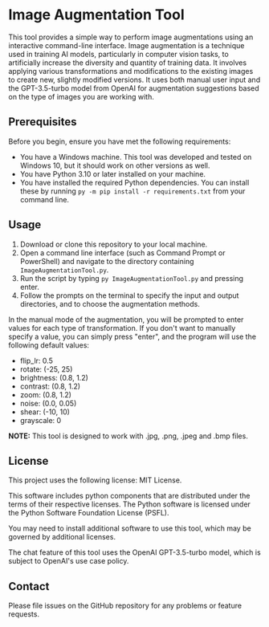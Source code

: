 # Image Augmentation Tool

This tool provides a simple way to perform image augmentations using an interactive command-line interface. Image augmentation is a technique used in training AI models, particularly in computer vision tasks, to artificially increase the diversity and quantity of training data. It involves applying various transformations and modifications to the existing images to create new, slightly modified versions.  It uses both manual user input and the GPT-3.5-turbo model from OpenAI for augmentation suggestions based on the type of images you are working with.

## Prerequisites

Before you begin, ensure you have met the following requirements:

- You have a Windows machine. This tool was developed and tested on Windows 10, but it should work on other versions as well.
- You have Python 3.10 or later installed on your machine.
- You have installed the required Python dependencies. You can install these by running `py -m pip install -r requirements.txt` from your command line.

## Usage

1. Download or clone this repository to your local machine.
2. Open a command line interface (such as Command Prompt or PowerShell) and navigate to the directory containing `ImageAugmentationTool.py`.
3. Run the script by typing `py ImageAugmentationTool.py` and pressing enter.
4. Follow the prompts on the terminal to specify the input and output directories, and to choose the augmentation methods.

In the manual mode of the augmentation, you will be prompted to enter values for each type of transformation. If you don't want to manually specify a value, you can simply press "enter", and the program will use the following default values:

- flip_lr: 0.5
- rotate: (-25, 25)
- brightness: (0.8, 1.2)
- contrast: (0.8, 1.2)
- zoom: (0.8, 1.2)
- noise: (0.0, 0.05)
- shear: (-10, 10)
- grayscale: 0

**NOTE:** This tool is designed to work with .jpg, .png, .jpeg and .bmp files.

## License

This project uses the following license: MIT License.

This software includes python components that are distributed under the terms of their respective licenses. The Python software is licensed under the Python Software Foundation License (PSFL).

You may need to install additional software to use this tool, which may be governed by additional licenses.

The chat feature of this tool uses the OpenAI GPT-3.5-turbo model, which is subject to OpenAI's use case policy.

## Contact

Please file issues on the GitHub repository for any problems or feature requests.
